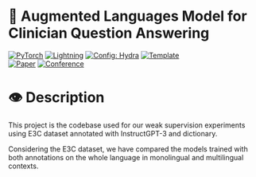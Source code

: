 # 🐊 Augmented Languages Model for Clinician Question Answering

<a href="https://pytorch.org/get-started/locally/"><img alt="PyTorch" src="https://img.shields.io/badge/PyTorch-ee4c2c?logo=pytorch&logoColor=white"></a>
<a href="https://pytorchlightning.ai/"><img alt="Lightning" src="https://img.shields.io/badge/-Lightning-792ee5?logo=pytorchlightning&logoColor=white"></a>
<a href="https://hydra.cc/"><img alt="Config: Hydra" src="https://img.shields.io/badge/Config-Hydra-89b8cd"></a>
<a href="https://github.com/ashleve/lightning-hydra-template"><img alt="Template" src="https://img.shields.io/badge/-Lightning--Hydra--Template-017F2F?style=flat&logo=github&labelColor=gray"></a><br>
[![Paper](http://img.shields.io/badge/paper-arxiv.1001.2234-B31B1B.svg)](https://www.nature.com/articles/nature14539)
[![Conference](https://img.shields.io/badge/BioNLP-2023-blue)](https://aclweb.org/aclwiki/BioNLP_Workshop)

</div>

# 👁️ Description

This project is the codebase used for our weak supervision experiments using E3C dataset annotated
with InstructGPT-3 and dictionary.

Considering the E3C dataset, we have compared the models trained with both annotations on the whole
language in monolingual and multilingual contexts.
